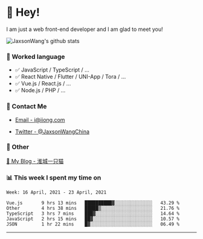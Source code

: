 # 👋 Hey!

I am just a web front-end developer and I am glad to meet you!

![JaxsonWang's github stats](https://github-readme-stats.vercel.app/api?username=JaxsonWang&&show_icons=true&&title_color=1abc9c&&icon_color=1abc9c)


### 📝 Worked language

- ✅ JavaScript / TypeScript / ...
- ✅ React Native / Flutter / UNI-App / Tora / ...
- ✅ Vue.js / React.js / ...
- ✅ Node.js / PHP / ...

### 📮 Contact Me

- [Email - i@iiong.com](mailto:i@iiong.com)

- [Twitter - @JaxsonWangChina](https://twitter.com/JaxsonWangChina)

### 🤪 Other

[📌 My Blog - 淮城一只猫](https://iiong.com)

### 📊 This week I spent my time on

<!--START_SECTION:waka-->
```text
Week: 16 April, 2021 - 23 April, 2021

Vue.js       9 hrs 13 mins   ██████████▓░░░░░░░░░░░░░░   43.29 % 
Other        4 hrs 38 mins   █████▒░░░░░░░░░░░░░░░░░░░   21.76 % 
TypeScript   3 hrs 7 mins    ███▓░░░░░░░░░░░░░░░░░░░░░   14.64 % 
JavaScript   2 hrs 15 mins   ██▓░░░░░░░░░░░░░░░░░░░░░░   10.57 % 
JSON         1 hr 22 mins    █▓░░░░░░░░░░░░░░░░░░░░░░░   06.49 % 
```
<!--END_SECTION:waka-->

---
